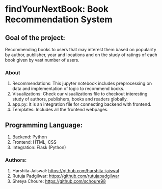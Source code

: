 # findYourNextBook: Book Recommendation System 

## Goal of the project:
Recommending books to users that may interest them based on popularity by author, publisher, year and locations and on the study of ratings of each book given by vast number of users. 

### About
1. Recommendations: This jupyter notebook includes preprocessing on data and implementation of logic to recommend books. 
2. Visualizations: Check our visualizations file to checkout interesting study of authors, publishers, books and readers globally. 
3. app.py: It is an integration file for connecting backend with frontend.
4. Templates: Includes all the frontend webpages. 

## Programming Language: 
1. Backend: Python
2. Frontend: HTML, CSS
3. Integration: Flask (Python)

### Authors:
1. Harshita Jaiswal: https://github.com/harshita-jaiswal
2. Rutuja Padgilwar: https://github.com/rutujapadgilwar 
3. Shreya Choure: https://github.com/schoure98

